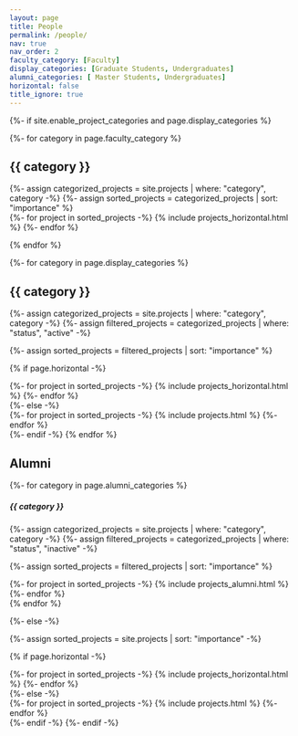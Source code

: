 ```yaml
---
layout: page
title: People
permalink: /people/
nav: true
nav_order: 2
faculty_category: [Faculty]
display_categories: [Graduate Students, Undergraduates]
alumni_categories: [ Master Students, Undergraduates]
horizontal: false
title_ignore: true
---
```


<!-- pages/projects.md -->
<div class="projects">
{%- if site.enable_project_categories and page.display_categories %}

  <!-- Display Faculty with projects -->
  {%- for category in page.faculty_category %}
  <h2 class="category">{{ category }}</h2>
  {%- assign categorized_projects = site.projects | where: "category", category -%}
  {%- assign sorted_projects = categorized_projects | sort: "importance" %}
  <!-- Generate cards for each project -->

  <div class="container">
    <div class="row row-cols-1">
    {%- for project in sorted_projects -%}
      {% include projects_horizontal.html %}
    {%- endfor %}
    </div>
  </div>

  {% endfor %}

  <!-- Display students in grid projects -->
  {%- for category in page.display_categories %}
  <h2 class="category">{{ category }}</h2>
  {%- assign categorized_projects = site.projects | where: "category", category -%}
      <!-- Further filter projects by status -->
  {%- assign filtered_projects = categorized_projects | where: "status", "active" -%}

  {%- assign sorted_projects = filtered_projects | sort: "importance" %}
  <!-- Generate cards for each project -->
  {% if page.horizontal -%}
  <div class="container">
    <div class="row row-cols-1">
    {%- for project in sorted_projects -%}
      {% include projects_horizontal.html %}
    {%- endfor %}
    </div>
  </div>
  {%- else -%}
  <div class="grid">
    {%- for project in sorted_projects -%}
      {% include projects.html %}
    {%- endfor %}
  </div>
  {%- endif -%}
  {% endfor %}

<h2 class="category">Alumni</h2>

  <!-- Display Alumni students in grid projects -->
  {%- for category in page.alumni_categories %}

  <h5 class="category">{{ category }}</h5>
  {%- assign categorized_projects = site.projects | where: "category", category -%}
    <!-- Further filter projects by status -->
  {%- assign filtered_projects = categorized_projects | where: "status", "inactive" -%}

  {%- assign sorted_projects = filtered_projects | sort: "importance" %}
  <!-- Generate cards for each project -->

  <div class="grid">
    {%- for project in sorted_projects -%}
      {% include projects_alumni.html %}
    {%- endfor %}
  </div>
  {% endfor %}

{%- else -%}
<!-- Display projects without categories -->
  {%- assign sorted_projects = site.projects | sort: "importance" -%}
  <!-- Generate cards for each project -->
  {% if page.horizontal -%}
  <div class="container">
    <div class="row row-cols-2">
    {%- for project in sorted_projects -%}
      {% include projects_horizontal.html %}
    {%- endfor %}
    </div>
  </div>
  {%- else -%}
  <div class="grid">
    {%- for project in sorted_projects -%}
      {% include projects.html %}
    {%- endfor %}
  </div>
  {%- endif -%}
{%- endif -%}
</div>




<!-- Customized code for undergrads 
<div class="projects"> ==$0



##### Undergrad


-->
